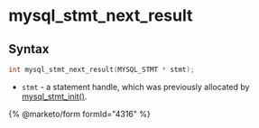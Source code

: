 # mysql\_stmt\_next\_result

## Syntax

```c
int mysql_stmt_next_result(MYSQL_STMT * stmt);
```

* `stmt` - a statement handle, which was previously allocated by [mysql\_stmt\_init()](mysql_stmt_init.md).


{% @marketo/form formId="4316" %}
